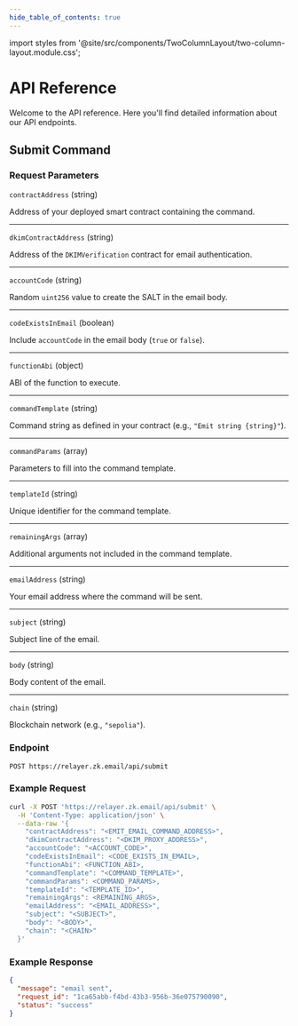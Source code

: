 ```yaml
---
hide_table_of_contents: true
---
```


import styles from '@site/src/components/TwoColumnLayout/two-column-layout.module.css';

# API Reference

Welcome to the API reference. Here you'll find detailed information about our API endpoints.

## Submit Command

<div className={styles.twoColumnLayout}>
<div className={styles.leftColumn}>

### Request Parameters

`contractAddress` (string)

Address of your deployed smart contract containing the command.

---
`dkimContractAddress` (string)

Address of the `DKIMVerification` contract for email authentication.

---
`accountCode` (string)

Random `uint256` value to create the SALT in the email body.

---
`codeExistsInEmail` (boolean)

Include `accountCode` in the email body (`true` or `false`).

---
`functionAbi` (object)

ABI of the function to execute.

---
`commandTemplate` (string)

Command string as defined in your contract (e.g., `"Emit string {string}"`).

---
`commandParams` (array)

Parameters to fill into the command template.

---
`templateId` (string)

Unique identifier for the command template.

---
`remainingArgs` (array)

Additional arguments not included in the command template.

---
`emailAddress` (string)

Your email address where the command will be sent.

---
`subject` (string)

Subject line of the email.

---
`body` (string)

Body content of the email.

---
`chain` (string)

Blockchain network (e.g., `"sepolia"`).

</div>
<div className={styles.rightColumn}>

### Endpoint

```
POST https://relayer.zk.email/api/submit
```
### Example Request

```bash
curl -X POST 'https://relayer.zk.email/api/submit' \
  -H 'Content-Type: application/json' \
  --data-raw '{
    "contractAddress": "<EMIT_EMAIL_COMMAND_ADDRESS>",
    "dkimContractAddress": "<DKIM_PROXY_ADDRESS>",
    "accountCode": "<ACCOUNT_CODE>",
    "codeExistsInEmail": <CODE_EXISTS_IN_EMAIL>,
    "functionAbi": <FUNCTION_ABI>,
    "commandTemplate": "<COMMAND_TEMPLATE>",
    "commandParams": <COMMAND_PARAMS>,
    "templateId": "<TEMPLATE_ID>",
    "remainingArgs": <REMAINING_ARGS>,
    "emailAddress": "<EMAIL_ADDRESS>",
    "subject": "<SUBJECT>",
    "body": "<BODY>",
    "chain": "<CHAIN>"
  }'
```

### Example Response

```json
{
  "message": "email sent",
  "request_id": "1ca65abb-f4bd-43b3-956b-36e075790090",
  "status": "success"
}
```

</div>
</div>
